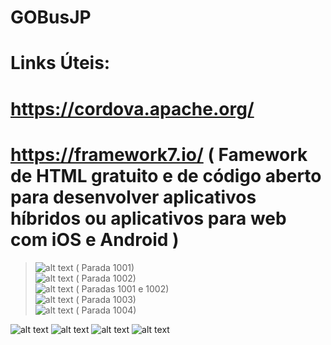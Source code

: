 # GOBusJP

# Links Úteis:

# https://cordova.apache.org/

# https://framework7.io/ ( Famework de HTML gratuito e de código aberto para desenvolver aplicativos  híbridos ou aplicativos para web com iOS e Android )

> ![alt text](https://image.ibb.co/fh92Eb/bus_icon_1001.png) ( Parada 1001) <br>
> ![alt text](https://image.ibb.co/iAijSw/bus_icon_1002.png) ( Parada 1002) <br>
> ![alt text](https://image.ibb.co/cJwFZb/bus_icon_all.png) ( Paradas 1001 e 1002) <br>
> ![alt text](https://image.ibb.co/mGRSfG/bus_icon_1003.png) ( Parada 1003) <br>
> ![alt text](https://image.ibb.co/e5BSfG/bus_icon_1004.png) ( Parada 1004) <br>

![alt text](https://image.ibb.co/cAapSw/Screenshot_20171206_133808.png)
![alt text](https://image.ibb.co/eKjPSw/Screenshot_20171206_134847.png)
![alt text](https://image.ibb.co/hOhsfG/Screenshot_20171206_133836.png)
![alt text](https://image.ibb.co/feMw7w/Screenshot_20171206_133843.png)
